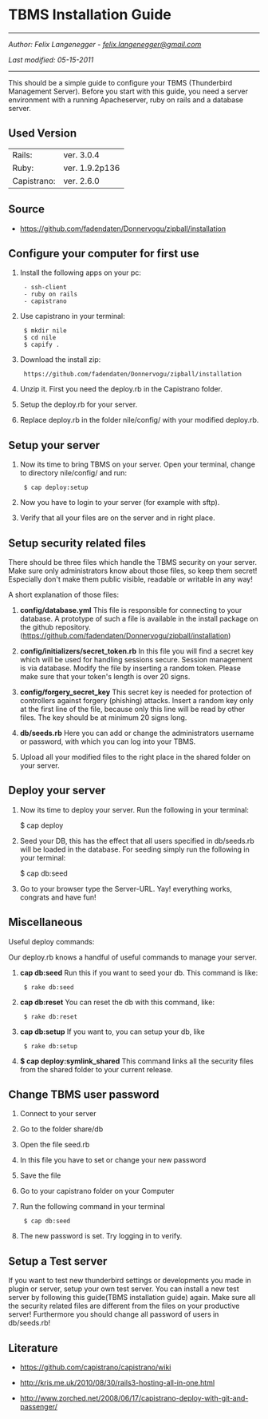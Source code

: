 
TBMS Installation Guide
==================
-----------------------------------

*Author: Felix Langenegger - felix.langenegger@gmail.com*

*Last modified: 05-15-2011*


------------------------------------ 

This should be a simple guide to configure your TBMS (Thunderbird Management Server). Before you start with this guide, you need a server environment with a running Apacheserver, ruby on rails and a database server.

Used Version
-------------------

<table>
  <tr>
    <td>Rails:</td><td>ver. 3.0.4</td>
  </tr>
  <tr>
    <td>Ruby:</td><td>ver. 1.9.2p136</td>
  </tr>
  <tr>
    <td>Capistrano: </td><td>ver. 2.6.0</td>
  </tr>
</table>

Source
--------

- https://github.com/fadendaten/Donnervogu/zipball/installation


Configure your computer for first use
-----------------------------------------------------
1. Install the following apps on your pc:
      
        - ssh-client
        - ruby on rails
        - capistrano

2. Use capistrano in your terminal:

        $ mkdir nile
        $ cd nile
        $ capify .

3. Download the install zip:

        https://github.com/fadendaten/Donnervogu/zipball/installation

4. Unzip it. First you need the deploy.rb in the Capistrano folder.

6. Setup the deploy.rb for your server.

7. Replace deploy.rb in the folder nile/config/ with your modified deploy.rb.

Setup your server
--------------------------
1. Now its time to bring TBMS on your server. Open your terminal, change to directory nile/config/ and run:

        $ cap deploy:setup

2. Now you have to login to your server (for example with sftp).
3. Verify that all your files are on the server and in right place.

Setup security related files
---------------------------------------
There should be three files which handle the TBMS security on your server. Make sure only administrators know about those files, so keep them secret! Especially don't make them public visible, readable or writable in any way! 

A short explanation of those files:

1. **config/database.yml**
This file is responsible for connecting to your database. A prototype of such a file is available in the install package on the github repository. (https://github.com/fadendaten/Donnervogu/zipball/installation)

2. **config/initializers/secret_token.rb**
In this file you will find a secret key which will be used for handling sessions secure. Session management is via database. Modify the file by inserting a random token. Please make sure that your token's length is over 20 signs.

3. **config/forgery_secret_key**
This secret key is needed for protection of controllers against forgery (phishing) attacks. Insert a random key only at the first line of the file, because only this line will be read by other files. The key should be at minimum 20 signs long.

4. **db/seeds.rb**
Here you can add or change the administrators username or password, with which you can log into your TBMS.

5. Upload all your modified files to the right place in the shared folder on your server.


Deploy your server
----------------------------
1. Now its time to deploy your server. Run the following in your terminal:

      $ cap deploy

2. Seed your DB, this has the effect that all users specified in db/seeds.rb will be loaded in the database. For seeding simply run the following in your terminal:

      $ cap db:seed

3. Go to your browser type the Server-URL. Yay! everything works, congrats and have fun!

Miscellaneous
---------------------
Useful deploy commands:

Our deploy.rb knows a handful of useful commands to manage your server.

1. **cap db:seed**
Run this if you want to seed your db. This command is like:

        $ rake db:seed

2. **cap db:reset**
You can reset the db with this command, like:

        $ rake db:reset

3. **cap db:setup**
If you want to, you can setup your db, like

        $ rake db:setup

4. **$ cap deploy:symlink_shared**
This command links all the security files from the shared folder to your current release.


Change TBMS user password
-------------------------------------------
1. Connect to your server

2. Go to the folder share/db

3. Open the file seed.rb

4. In this file you have to set or change your new password

5. Save the file

6. Go to your capistrano folder on your Computer

7. Run the following command in your terminal

        $ cap db:seed

8. The new password is set. Try logging in to verify.

Setup a Test server
----------------------------


If you want to test new thunderbird settings or developments you made in plugin or server, setup your own test server. You can install a new test server by following this guide(TBMS installation guide) again. Make sure all the security related files are different from the files on your productive server! Furthermore you should change all password of users in db/seeds.rb!

Literature
--------------

- https://github.com/capistrano/capistrano/wiki

- http://kris.me.uk/2010/08/30/rails3-hosting-all-in-one.html

- http://www.zorched.net/2008/06/17/capistrano-deploy-with-git-and-passenger/


